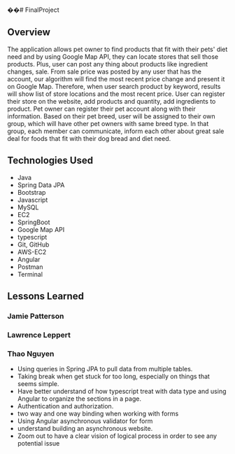 ��#   F i n a l P r o j e c t  
## Overview
The application allows pet owner to find products that fit with their pets' diet need and by using Google Map API, they can locate stores that sell those products. Plus, user can post any thing about products like ingredient changes, sale. From sale price was posted by any user that has the account, our algorithm will find the most recent price change and present it on Google Map. Therefore, when user search product by keyword, results will show list of store locations and the most recent price. User can register their store on the website, add products and quantity, add ingredients to product. Pet owner can register their pet account along with their information. Based on their pet breed, user will be assigned to their own group, which will have other pet owners with same breed type. In that group, each member can communicate, inform each other about great sale deal for foods that fit with their dog bread and diet need.

## Technologies Used
- Java
- Spring Data JPA
- Bootstrap
- Javascript
- MySQL
- EC2
- SpringBoot
- Google Map API
- typescript
- Git, GitHub
- AWS-EC2
- Angular
- Postman
- Terminal

## Lessons Learned
### Jamie Patterson

### Lawrence Leppert

### Thao Nguyen
 - Using queries in Spring JPA to pull data from multiple tables.
 - Taking break when get stuck for too long, especially on things that seems simple.
 - Have better understand of how typescript treat with data type and using Angular to organize the sections in a page.
 - Authentication and authorization.
 - two way and one way binding when working with forms
 - Using Angular asynchronous validator for form 
 - understand building an asynchronous website.
 - Zoom out to have a clear vision of logical process in order to see any potential issue





 
